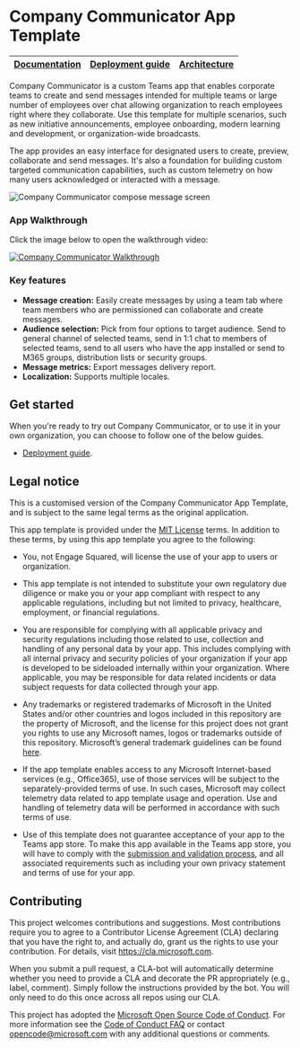 # Company Communicator App Template

| [Documentation](https://github.com/engagesquared/microsoft-teams-apps-company-communicator/wiki) | [Deployment guide](https://github.com/engagesquared/microsoft-teams-apps-company-communicator/wiki/Deployment-guide) | [Architecture](https://github.com/engagesquared/microsoft-teams-apps-company-communicator/wiki/Architecture-Diagram) |
| ---- | ---- | ---- |

Company Communicator is a custom Teams app that enables corporate teams to create and send messages intended for multiple teams or large number of employees over chat allowing organization to reach employees right where they collaborate. Use this template for multiple scenarios, such as new initiative announcements, employee onboarding, modern learning and development, or organization-wide broadcasts. 

The app provides an easy interface for designated users to create, preview, collaborate and send messages. It's also a foundation for building custom targeted communication capabilities, such as custom telemetry on how many users acknowledged or interacted with a message.

![Company Communicator compose message screen](https://github.com/OfficeDev/microsoft-teams-apps-company-communicator/wiki/images/CompanyCommunicatorCompose.png)
### App Walkthrough

Click the image below to open the walkthrough video:

[![Company Communicator Walkthrough](https://img.youtube.com/vi/sEpFhqVTyj4/0.jpg)](https://www.youtube.com/watch?v=sEpFhqVTyj4)

### Key features
* **Message creation:** Easily create messages by using a team tab where team members who are permissioned can collaborate and create messages.
* **Audience selection:** Pick from four options to target audience. Send to general channel of selected teams, send in 1:1 chat to members of selected teams, send to all users who have the app installed or send to M365 groups, distribution lists or security groups.
* **Message metrics:** Export messages delivery report.
* **Localization:** Supports multiple locales.
## Get started

When you're ready to try out Company Communicator, or to use it in your own organization, you can choose to follow one of the below guides.
* [Deployment guide](https://github.com/engagesquared/microsoft-teams-apps-company-communicator/wiki/Deployment-guide).

## Legal notice

This is a customised version of the Company Communicator App Template, and is subject to the same legal terms as the original application.

This app template is provided under the [MIT License](https://github.com/engagesquared/microsoft-teams-apps-company-communicator/blob/master/LICENSE) terms.  In addition to these terms, by using this app template you agree to the following:

- You, not Engage Squared, will license the use of your app to users or organization. 

- This app template is not intended to substitute your own regulatory due diligence or make you or your app compliant with respect to any applicable regulations, including but not limited to privacy, healthcare, employment, or financial regulations.

- You are responsible for complying with all applicable privacy and security regulations including those related to use, collection and handling of any personal data by your app. This includes complying with all internal privacy and security policies of your organization if your app is developed to be sideloaded internally within your organization. Where applicable, you may be responsible for data related incidents or data subject requests for data collected through your app.

- Any trademarks or registered trademarks of Microsoft in the United States and/or other countries and logos included in this repository are the property of Microsoft, and the license for this project does not grant you rights to use any Microsoft names, logos or trademarks outside of this repository. Microsoft’s general trademark guidelines can be found [here](https://www.microsoft.com/en-us/legal/intellectualproperty/trademarks/usage/general.aspx).

- If the app template enables access to any Microsoft Internet-based services (e.g., Office365), use of those services will be subject to the separately-provided terms of use. In such cases, Microsoft may collect telemetry data related to app template usage and operation. Use and handling of telemetry data will be performed in accordance with such terms of use.

- Use of this template does not guarantee acceptance of your app to the Teams app store. To make this app available in the Teams app store, you will have to comply with the [submission and validation process](https://docs.microsoft.com/en-us/microsoftteams/platform/concepts/deploy-and-publish/appsource/publish), and all associated requirements such as including your own privacy statement and terms of use for your app.

## Contributing

This project welcomes contributions and suggestions.  Most contributions require you to agree to a
Contributor License Agreement (CLA) declaring that you have the right to, and actually do, grant us
the rights to use your contribution. For details, visit https://cla.microsoft.com.

When you submit a pull request, a CLA-bot will automatically determine whether you need to provide
a CLA and decorate the PR appropriately (e.g., label, comment). Simply follow the instructions
provided by the bot. You will only need to do this once across all repos using our CLA.

This project has adopted the [Microsoft Open Source Code of Conduct](https://opensource.microsoft.com/codeofconduct/).
For more information see the [Code of Conduct FAQ](https://opensource.microsoft.com/codeofconduct/faq/) or
contact [opencode@microsoft.com](mailto:opencode@microsoft.com) with any additional questions or comments.
